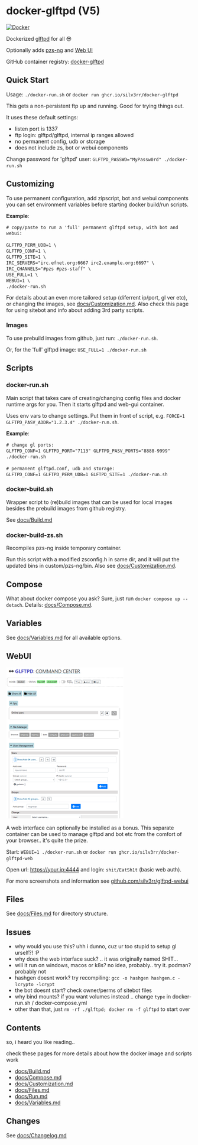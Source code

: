 # docker-glftpd (V5)

[![Docker](https://github.com/silv3rr/docker-glftpd/actions/workflows/docker.yml/badge.svg)](https://github.com/silv3rr/docker-glftpd/actions/workflows/docker.yml)

Dockerized [glftpd](https://glftpd.io) for all 😎

Optionally adds [pzs-ng](https://pzs-ng.eu) and [Web UI](#WebUI)

GitHub container registry: [docker-glftpd](https://github.com/users/silv3rr/packages/container/package/docker-glftpd)

## Quick Start

Usage: `./docker-run.sh` or `docker run ghcr.io/silv3rr/docker-glftpd`

This gets a non-persistent ftp up and running. Good for trying things out.

It uses these default settings:

- listen port is 1337
- ftp login: glftpd/glftpd, internal ip ranges allowed
- no permanent config, udb or storage
- does not include zs, bot or webui components

Change password for 'glftpd' user: `GLFTPD_PASSWD="MyPassw0rd" ./docker-run.sh`

## Customizing

To use permanent configuration, add zipscript, bot and webui components you can set environment variables before starting docker build/run scripts.

**Example**:

```
# copy/paste to run a 'full' permanent glftpd setup, with bot and webui:

GLFTPD_PERM_UDB=1 \
GLFTPD_CONF=1 \
GLFTPD_SITE=1 \
IRC_SERVERS="irc.efnet.org:6667 irc2.example.org:6697" \
IRC_CHANNELS="#pzs #pzs-staff" \
USE_FULL=1 \
WEBUI=1 \
./docker-run.sh
```

For details about an even more tailored setup (diferrent ip/port, gl ver etc), or changing the images, see [docs/Customization.md](docs/Customization.md). Also check this page for using sitebot and info about adding 3rd party scripts.

### Images

To use prebuild images from github, just run: `./docker-run.sh`.

Or, for the 'full' glftpd image: `USE_FULL=1 ./docker-run.sh`

## Scripts

### docker-run.sh

Main script that takes care of creating/changing config files and docker runtime args for you. Then it starts glftpd and web-gui container.

Uses env vars to change settings. Put them in front of script, e.g.
`FORCE=1 GLFTPD_PASV_ADDR="1.2.3.4" ./docker-run.sh`.

**Example**:

```
# change gl ports:
GLFTPD_CONF=1 GLFTPD_PORT="7113" GLFTPD_PASV_PORTS="8888-9999" ./docker-run.sh

# permanent glftpd.conf, udb and storage:
GLFTPD_CONF=1 GLFTPD_PERM_UDB=1 GLFTPD_SITE=1 ./docker-run.sh
```

### docker-build.sh

Wrapper script to (re)build images that can be used for local images besides the prebuild images from github registry.

See [docs/Build.md](docs/Build.md)

### docker-build-zs.sh

Recompiles pzs-ng inside temporary container.

Run this script with a modified zsconfig.h in same dir, and it will put the updated bins in custom/pzs-ng/bin. Also see [docs/Customization.md](docs/Customization.md).

## Compose

What about docker compose you ask? Sure, just run `docker compose up --detach`. Details: [docs/Compose.md](docs/Compose.md).

## Variables

See [docs/Variables.md](docs/Variables.md) for all available options.

## WebUI

[![click to enlarge](docs/webui_small.png)](docs/webui.png)

A web interface can optionally be installed as a bonus. This separate container can be used to manage glftpd and bot etc from the comfort of your browser.. it's quite the prize.

Start: `WEBUI=1 ./docker-run.sh` or `docker run ghcr.io/silv3rr/docker-glftpd-web`

Open url: https://your.ip:4444 and login: `shit/EatSh1t`  (basic web auth).

For more screenshots and information see [github.com/silv3rr/glftpd-webui](https://github.com/silv3rr/glftpd-webui)

## Files

See [docs/Files.md](docs/Files.md) for directory structure.

## Issues

- why would you use this? uhh i dunno, cuz ur too stupid to setup gl urself?! :P
- why does the web interface suck? .. it was originally named SHIT...
- will it run on windows, macos or k8s? no idea, probably.. try it. podman? probably not
- hashgen doesnt work? try recompiling: `gcc -o hashgen hashgen.c -lcrypto -lcrypt`
- the bot doesnt start? check owner/perms of sitebot files
- why bind mounts? if you want volumes instead .. change `type` in docker-run.sh / docker-compose.yml
- other than that, just `rm -rf ./glftpd; docker rm -f glftpd` to start over

## Contents

so, i heard you like reading..

check these pages for more details about how the docker image and scripts work

- [docs/Build.md](docs/Build.md)
- [docs/Compose.md](docs/Compose.md)
- [docs/Customization.md](docs/Customization.md)
- [docs/Files.md](docs/Files.md)
- [docs/Run.md](docs/Run.md)
- [docs/Variables.md](docs/Variables.md)

## Changes

See [docs/Changelog.md](docs/Changelog.md)

